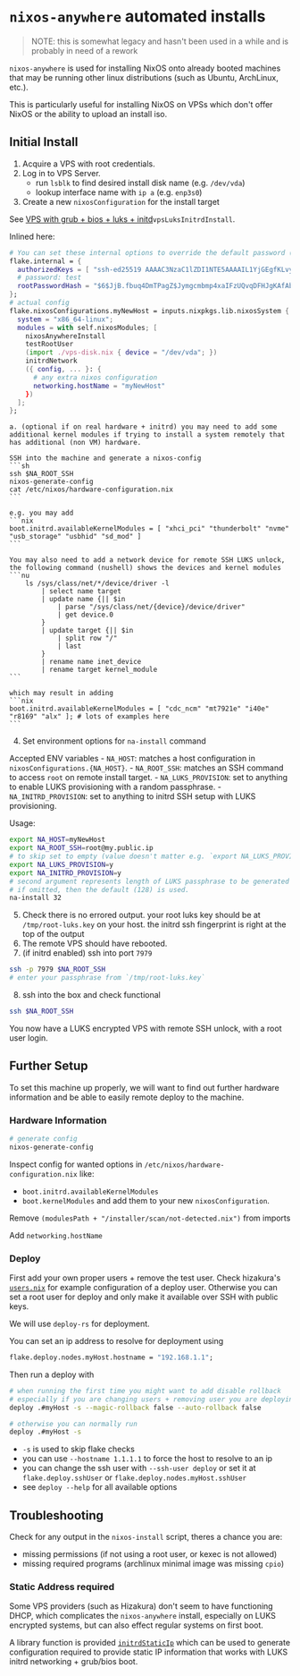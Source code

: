 # `nixos-anywhere` automated installs

> NOTE: this is somewhat legacy and hasn't been used in a while and is probably in need of a rework

`nixos-anywhere` is used for installing NixOS onto already booted machines
that may be running other linux distributions (such as Ubuntu, ArchLinux, etc.).

This is particularly useful for installing NixOS on VPSs which don't offer NixOS
or the ability to upload an install iso.

## Initial Install

1. Acquire a VPS with root credentials.
2. Log in to VPS Server.
    - run `lsblk` to find desired install disk name (e.g. `/dev/vda`)
    - lookup interface name with `ip a` (e.g. `enp3s0`)
3. Create a new `nixosConfiguration` for the install target

See [VPS with grub + bios + luks + initd](./examples)`vpsLuksInitrdInstall`.

Inlined here:
```nix
# You can set these internal options to override the default password ("test") and authorizedKeys
flake.internal = {
  authorizedKeys = [ "ssh-ed25519 AAAAC3NzaC1lZDI1NTE5AAAAIL1YjGEgfKLvytHTvTvu+B4G/NsjCVY2iaNgy73Nuxv9" ];
  # password: test
  rootPasswordHash = "$6$JjB.fbuq4DmTPagZ$Jymgcmbmp4xaIFzUQvqDFHJgKAfAbKiDrWp0yS0Z1lT46bpsQzRdkEFz6GXFk4MgKfLyLSyG3lYBsgNwgP3Kw1";
};
# actual config
flake.nixosConfigurations.myNewHost = inputs.nixpkgs.lib.nixosSystem {
  system = "x86_64-linux";
  modules = with self.nixosModules; [
    nixosAnywhereInstall
    testRootUser
    (import ./vps-disk.nix { device = "/dev/vda"; })
    initrdNetwork
    ({ config, ... }: {
      # any extra nixos configuration
      networking.hostName = "myNewHost"
    })
  ];
};
```

    a. (optional if on real hardware + initrd) you may need to add some additional kernel modules if trying to install a system remotely that has additional (non VM) hardware.

    SSH into the machine and generate a nixos-config
    ```sh
    ssh $NA_ROOT_SSH
    nixos-generate-config
    cat /etc/nixos/hardware-configuration.nix
    ```

    e.g. you may add
    ```nix
    boot.initrd.availableKernelModules = [ "xhci_pci" "thunderbolt" "nvme" "usb_storage" "usbhid" "sd_mod" ]
    ```

    You may also need to add a network device for remote SSH LUKS unlock, the following command (nushell) shows the devices and kernel modules
    ```nu
        ls /sys/class/net/*/device/driver -l
            | select name target
            | update name {|| $in
                | parse "/sys/class/net/{device}/device/driver" 
                | get device.0
            }
            | update target {|| $in
                | split row "/"
                | last
            }
            | rename name inet_device
            | rename target kernel_module
    ```

    which may result in adding
    ```nix
    boot.initrd.availableKernelModules = [ "cdc_ncm" "mt7921e" "i40e" "r8169" "alx" ]; # lots of examples here
    ```

4. Set environment options for `na-install` command

Accepted ENV variables
    - `NA_HOST`: matches a host configuration in `nixosConfigurations.{NA_HOST}`.
    - `NA_ROOT_SSH`: matches an SSH command to access `root` on remote install target.
    - `NA_LUKS_PROVISION`: set to anything to enable LUKS provisioning with a random passphrase.
    - `NA_INITRD_PROVISION`: set to anything to initrd SSH setup with LUKS provisioning.

Usage:
```sh
export NA_HOST=myNewHost
export NA_ROOT_SSH=root@my.public.ip
# to skip set to empty (value doesn't matter e.g. `export NA_LUKS_PROVISION=`)
export NA_LUKS_PROVISION=y
export NA_INITRD_PROVISION=y
# second argument represents length of LUKS passphrase to be generated
# if omitted, then the default (128) is used.
na-install 32
```

5. Check there is no errored output.
your root luks key should be at `/tmp/root-luks.key` on your host.
the initrd ssh fingerprint is right at the top of the output
6. The remote VPS should have rebooted.
7. (if initrd enabled) ssh into port `7979`
```sh
ssh -p 7979 $NA_ROOT_SSH
# enter your passphrase from `/tmp/root-luks.key`
```
8. ssh into the box and check functional
```sh
ssh $NA_ROOT_SSH
```

You now have a LUKS encrypted VPS with remote SSH unlock, with a root user login.

## Further Setup

To set this machine up properly, we will want to find out further hardware information
and be able to easily remote deploy to the machine.

### Hardware Information

```sh
# generate config
nixos-generate-config
```

Inspect config for wanted options in `/etc/nixos/hardware-configuration.nix` like:
  - `boot.initrd.availableKernelModules`
  - `boot.kernelModules`
and add them to your new `nixosConfiguration`.

Remove `(modulesPath + "/installer/scan/not-detected.nix")` from imports

Add `networking.hostName`

### Deploy

First add your own proper users + remove the test user.
Check hizakura's [`users.nix`](../hosts/hizakura/users.nix) for example configuration of
a deploy user. Otherwise you can set a root user for deploy and only make it available
over SSH with public keys.

We will use `deploy-rs` for deployment.

You can set an ip address to resolve for deployment using
```nix
flake.deploy.nodes.myHost.hostname = "192.168.1.1";
```

Then run a deploy with
```sh
# when running the first time you might want to add disable rollback
# especially if you are changing users + removing user you are deploying as
deploy .#myHost -s --magic-rollback false --auto-rollback false

# otherwise you can normally run
deploy .#myHost -s
```
  - `-s` is used to skip flake checks
  - you can use `--hostname 1.1.1.1` to force the host to resolve to an ip
  - you can change the ssh user with `--ssh-user deploy` or set it at `flake.deploy.sshUser`
    or `flake.deploy.nodes.myHost.sshUser`
  - see `deploy --help` for all available options

## Troubleshooting

Check for any output in the `nixos-install` script, theres a chance you are:
  - missing permissions (if not using a root user, or kexec is not allowed)
  - missing required programs (archlinux minimal image was missing `cpio`)

### Static Address required

Some VPS providers (such as Hizakura) don't seem to have functioning DHCP,
which complicates the `nixos-anywhere` install, especially on LUKS encrypted systems,
but can also effect regular systems on first boot.

A library function is provided [`initrdStaticIp`](./default.nix) which can be used to generate configuration
required to provide static IP information that works with LUKS initrd networking + grub/bios boot.
